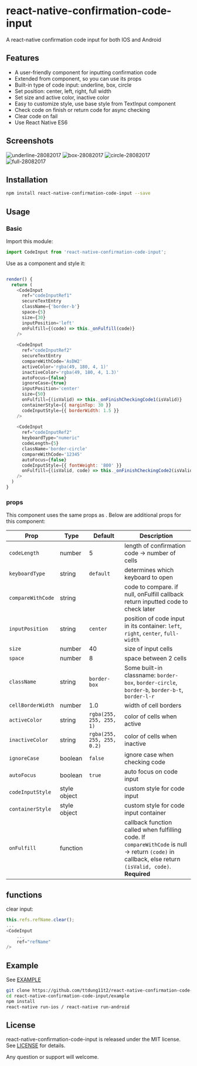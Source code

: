 # react-native-confirmation-code-input
A react-native confirmation code input for both IOS and Android

## Features
- A user-friendly component for inputting confirmation code
- Extended from [<TextInput/>](https://facebook.github.io/react-native/docs/textinput.html) component, so you can use its props
- Built-in type of code input: underline, box, circle
- Set position: center, left, right, full width
- Set size and active color, inactive color
- Easy to customize style, use base style from TextInput component
- Check code on finish or return code for async checking
- Clear code on fail
- Use React Native ES6
## Screenshots

![underline-28082017](https://thumbs.gfycat.com/InfiniteUnequaledGreendarnerdragonfly-size_restricted.gif)
![box-28082017](https://thumbs.gfycat.com/CourageousFrayedBronco-size_restricted.gif)
![circle-28082017](https://thumbs.gfycat.com/ClearcutAssuredHake-size_restricted.gif)
![full-28082017](https://thumbs.gfycat.com/WeeklyAltruisticBlackbear-size_restricted.gif)

## Installation

```sh
npm install react-native-confirmation-code-input --save
```

## Usage
### Basic
Import this module:  
```javascript
import CodeInput from 'react-native-confirmation-code-input';
```
Use as a component and style it:  
```javascript

render() {
  return (
    <CodeInput
      ref="codeInputRef1"
      secureTextEntry
      className={'border-b'}
      space={5}
      size={30}
      inputPosition='left'
      onFulfill={(code) => this._onFulfill(code)}
    />
    
    <CodeInput
      ref="codeInputRef2"
      secureTextEntry
      compareWithCode='AsDW2'
      activeColor='rgba(49, 180, 4, 1)'
      inactiveColor='rgba(49, 180, 4, 1.3)'
      autoFocus={false}
      ignoreCase={true}
      inputPosition='center'
      size={50}
      onFulfill={(isValid) => this._onFinishCheckingCode1(isValid)}
      containerStyle={{ marginTop: 30 }}
      codeInputStyle={{ borderWidth: 1.5 }}
    />
    
    <CodeInput
      ref="codeInputRef2"
      keyboardType="numeric"
      codeLength={5}
      className='border-circle'
      compareWithCode='12345'
      autoFocus={false}
      codeInputStyle={{ fontWeight: '800' }}
      onFulfill={(isValid, code) => this._onFinishCheckingCode2(isValid, code)}
    />
  )
}
```

### props
This component uses the same props as [<TextInput/>](https://facebook.github.io/react-native/docs/textinput.html). Below are additional props for this component:  

Prop       | Type    | Default    | Description
---------- | ------- | ---------- | -----------------------
`codeLength`        | number   | 5            | length of confirmation code -> number of cells
`keyboardType`      | string   | `default`    | determines which keyboard to open
`compareWithCode`   | string   |              | code to compare. if null, onFulfill callback return inputted code to check later
`inputPosition`     | string   | `center`     | position of code input in its container: `left`, `right`, `center`, `full-width`
`size`              | number   | 40           | size of input cells
`space`             | number   | 8            | space between 2 cells
`className`         | string   | `border-box` | Some built-in classname: `border-box`, `border-circle`, `border-b`, `border-b-t`, `border-l-r`
`cellBorderWidth`   | number   | 1.0          | width of cell borders
`activeColor`       | string   | `rgba(255, 255, 255, 1)`   | color of cells when active
`inactiveColor`     | string   | `rgba(255, 255, 255, 0.2)` | color of cells when inactive
`ignoreCase`        | boolean  | `false`      | ignore case when checking code
`autoFocus`         | boolean  | `true`       | auto focus on code input
`codeInputStyle`    | style object   |        | custom style for code input
`containerStyle`    | style object   |        | custom style for code input container
`onFulfill`         | function |              | callback function called when fulfilling code. If `compareWithCode` is null -> return `(code)` in callback, else return `(isValid, code)`. **Required**

## functions
clear input:
```javascript
this.refs.refName.clear();
...
<CodeInput 
    ...
    ref="refName"
/>
```
## Example
See [EXAMPLE](example)
```sh
git clone https://github.com/ttdung11t2/react-native-confirmation-code-input.git
cd react-native-confirmation-code-input/example
npm install
react-native run-ios / react-native run-android
```
## License

react-native-confirmation-code-input is released under the MIT license. See [LICENSE](LICENSE) for details.  
  
Any question or support will welcome.